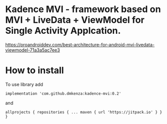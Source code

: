 # Kadence MVI -  framework based on MVI + LiveData + ViewModel for Single Activity Applcation.

https://proandroiddev.com/best-architecture-for-android-mvi-livedata-viewmodel-71a3a5ac7ee3


# How to install

 

To use library add 

`implementation 'com.github.dmkenza:kadence-mvi:0.2'`


and

``allprojects {
		repositories {
			...
			maven { url 'https://jitpack.io' }
		}
	}``




